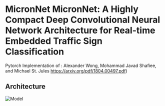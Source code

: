 # MicronNet MicronNet: A Highly Compact Deep Convolutional Neural Network Architecture for Real-time Embedded Traffic Sign Classification
Pytorch Implementation of :
Alexander Wong, Mohammad Javad Shafiee, and Michael St. Jules 
https://arxiv.org/pdf/1804.00497.pdf)


## Architecture 

![Model](https://github.com/ppriyank/MicronNet/edit/master/Architecture.jgp)
